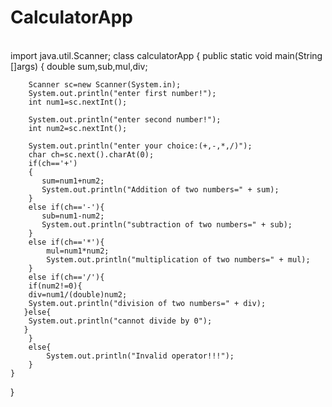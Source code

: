# CalculatorApp

</br>
import java.util.Scanner;
class calculatorApp
{
    public static void main(String []args)
    {
        double sum,sub,mul,div;

        Scanner sc=new Scanner(System.in);
        System.out.println("enter first number!");
        int num1=sc.nextInt();

        System.out.println("enter second number!");
        int num2=sc.nextInt();

        System.out.println("enter your choice:(+,-,*,/)");
        char ch=sc.next().charAt(0);
        if(ch=='+')
        {
           sum=num1+num2;
           System.out.println("Addition of two numbers=" + sum);
        }
        else if(ch=='-'){
           sub=num1-num2;
           System.out.println("subtraction of two numbers=" + sub);
        }
        else if(ch=='*'){
            mul=num1*num2;
            System.out.println("multiplication of two numbers=" + mul);
        }
        else if(ch=='/'){
        if(num2!=0){
        div=num1/(double)num2;
        System.out.println("division of two numbers=" + div);
       }else{
        System.out.println("cannot divide by 0");
       }
        }
        else{
            System.out.println("Invalid operator!!!");
        }
    }
}

